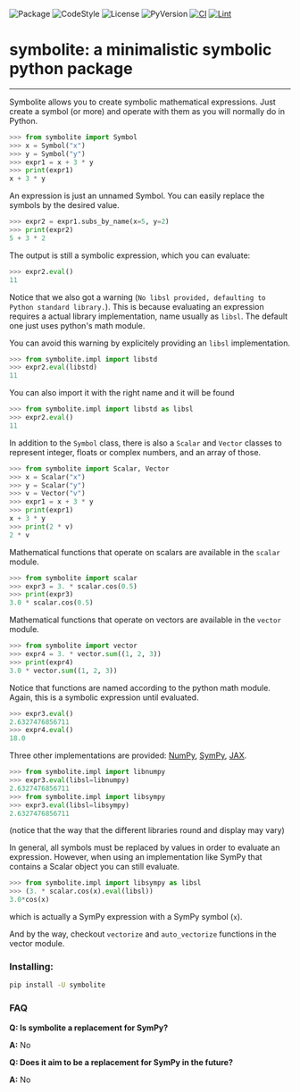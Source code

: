 ![Package](https://img.shields.io/pypi/v/symbolite?label=symbolite)
![CodeStyle](https://img.shields.io/badge/code%20style-black-000000.svg)
![License](https://img.shields.io/pypi/l/symbolite?label=license)
![PyVersion](https://img.shields.io/pypi/pyversions/symbolite?label=python)
[![CI](https://github.com/hgrecco/symbolite/actions/workflows/ci.yml/badge.svg)](https://github.com/hgrecco/symbolite/actions/workflows/ci.yml)
[![Lint](https://github.com/hgrecco/symbolite/actions/workflows/lint.yml/badge.svg)](https://github.com/hgrecco/symbolite/actions/workflows/lint.yml)

# symbolite: a minimalistic symbolic python package

______________________________________________________________________

Symbolite allows you to create symbolic mathematical
expressions. Just create a symbol (or more) and operate with them as you
will normally do in Python.

```python
>>> from symbolite import Symbol
>>> x = Symbol("x")
>>> y = Symbol("y")
>>> expr1 = x + 3 * y
>>> print(expr1)
x + 3 * y
```

An expression is just an unnamed Symbol.
You can easily replace the symbols by the desired value.

```python
>>> expr2 = expr1.subs_by_name(x=5, y=2)
>>> print(expr2)
5 + 3 * 2
```

The output is still a symbolic expression, which you can evaluate:

```python
>>> expr2.eval()
11
```

Notice that we also got a warning (`No libsl provided, defaulting to Python standard library.`).
This is because evaluating an expression requires a actual library implementation,
name usually as `libsl`. The default one just uses python's math module.

You can avoid this warning by explicitely providing an `libsl` implementation.

```python
>>> from symbolite.impl import libstd
>>> expr2.eval(libstd)
11
```

You can also import it with the right name and it will be found

```python
>>> from symbolite.impl import libstd as libsl
>>> expr2.eval()
11
```

In addition to the `Symbol` class, there is also a `Scalar` and `Vector` classes
to represent integer, floats or complex numbers, and an array of those.

```python
>>> from symbolite import Scalar, Vector
>>> x = Scalar("x")
>>> y = Scalar("y")
>>> v = Vector("v")
>>> expr1 = x + 3 * y
>>> print(expr1)
x + 3 * y
>>> print(2 * v)
2 * v
```

Mathematical functions that operate on scalars are available in the `scalar` module.

```python
>>> from symbolite import scalar
>>> expr3 = 3. * scalar.cos(0.5)
>>> print(expr3)
3.0 * scalar.cos(0.5)
```

Mathematical functions that operate on vectors are available in the `vector` module.

```python
>>> from symbolite import vector
>>> expr4 = 3. * vector.sum((1, 2, 3))
>>> print(expr4)
3.0 * vector.sum((1, 2, 3))
```

Notice that functions are named according to the python math module.
Again, this is a symbolic expression until evaluated.

```python
>>> expr3.eval()
2.6327476856711
>>> expr4.eval()
18.0
```

Three other implementations are provided:
[NumPy](https://numpy.org/),
[SymPy](https://www.sympy.org),
[JAX](https://jax.readthedocs.io).

```python
>>> from symbolite.impl import libnumpy
>>> expr3.eval(libsl=libnumpy)
2.6327476856711
>>> from symbolite.impl import libsympy
>>> expr3.eval(libsl=libsympy)
2.6327476856711
```

(notice that the way that the different libraries round and
display may vary)

In general, all symbols must be replaced by values in order
to evaluate an expression. However, when using an implementation
like SymPy that contains a Scalar object you can still evaluate.

```python
>>> from symbolite.impl import libsympy as libsl
>>> (3. * scalar.cos(x).eval(libsl))
3.0*cos(x)
```

which is actually a SymPy expression with a SymPy symbol (`x`).

And by the way, checkout `vectorize` and `auto_vectorize` functions
in the vector module.

### Installing:

```bash
pip install -U symbolite
```

### FAQ

**Q: Is symbolite a replacement for SymPy?**

**A:** No

**Q: Does it aim to be a replacement for SymPy in the future?**

**A:** No
